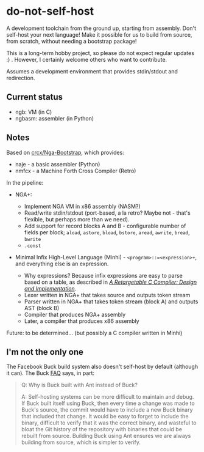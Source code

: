 # do-not-self-host

A development toolchain from the ground up, starting from assembly.
Don't self-host your next language!  Make it possible for us to build from
source, from scratch, without needing a bootstrap package!

This is a long-term hobby project, so please do not expect regular
updates :) .  However, I certainly welcome others who want to contribute.

Assumes a development environment that provides stdin/stdout and redirection.

## Current status

* ngb: VM (in C)
* ngbasm: assembler (in Python)

## Notes

Based on [crcx/Nga-Bootstrap](https://github.com/crcx/Nga-Bootstrap), which
provides:

* naje - a basic assembler (Python)
* nmfcx -  a Machine Forth Cross Compiler (Retro)

In the pipeline:

* NGA+:
  - Implement NGA VM in x86 assembly (NASM?)
  - Read/write stdin/stdout (port-based, a la retro?  Maybe not - that's
    flexible, but perhaps more than we need).
  - Add support for record blocks A and B - configurable number of fields
    per block; `aload`, `astore`, `bload`, `bstore`, `aread`, `awrite`,
    `bread`, `bwrite`
  - `.const`

* Minimal Infix High-Level Language (Minhi) - `<program>::=<expression>+`, and
  everything else is an expression.
  - Why expressions?  Because infix expressions are easy
  to parse based on a table, as described in
  [_A Retargetable C Compiler: Design and Implementation_](https://sites.google.com/site/lccretargetablecompiler/).
  - Lexer written in NGA+ that takes source and outputs token stream
  - Parser written in NGA+ that takes token stream (block A) and outputs
    AST (block B)
  - Compiler that produces NGA+ assembly
  - Later, a compiler that produces x86 assembly

Future: to be determined... (but possibly a C compiler written in Minhi)

## I'm not the only one

The Facebook Buck build system also doesn't self-host by default (although
it can).  The Buck [FAQ](https://buckbuild.com/concept/faq.html) says, in part:

> Q: Why is Buck built with Ant instead of Buck?
>
> A: Self-hosting systems can be more difficult to maintain and debug.
If Buck built itself using Buck, then every time a change was made to Buck's source, the commit would have to include a new Buck binary that included that change. It would be easy to forget to include the binary, difficult to verify that it was the correct binary, and wasteful to bloat the Git history of the repository with binaries that could be rebuilt from source. Building Buck using Ant ensures we are always building from source, which is simpler to verify.
